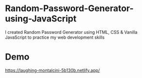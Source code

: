 # Random-Password-Generator-using-JavaScript
I created Random Password Generator using HTML, CSS &amp; Vanilla JavaScript to practice my web development skills

# Demo
https://laughing-montalcini-5b130b.netlify.app/
